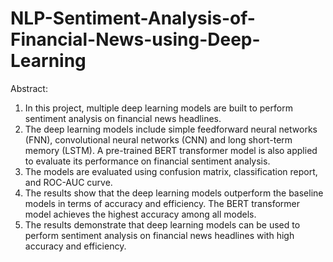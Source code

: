 # NLP-Sentiment-Analysis-of-Financial-News-using-Deep-Learning

Abstract:

1. In this project, multiple deep learning models are built to perform sentiment analysis on financial news headlines.
2. The deep learning models include simple feedforward neural networks (FNN), convolutional neural networks (CNN) and long short-term memory (LSTM). A pre-trained BERT transformer model is also applied to evaluate its performance on financial sentiment analysis.
3. The models are evaluated using confusion matrix, classification report, and ROC-AUC curve.
4. The results show that the deep learning models outperform the baseline models in terms of accuracy and efficiency. The BERT transformer model achieves the highest accuracy among all models.
5. The results demonstrate that deep learning models can be used to perform sentiment analysis on financial news headlines with high accuracy and efficiency.
